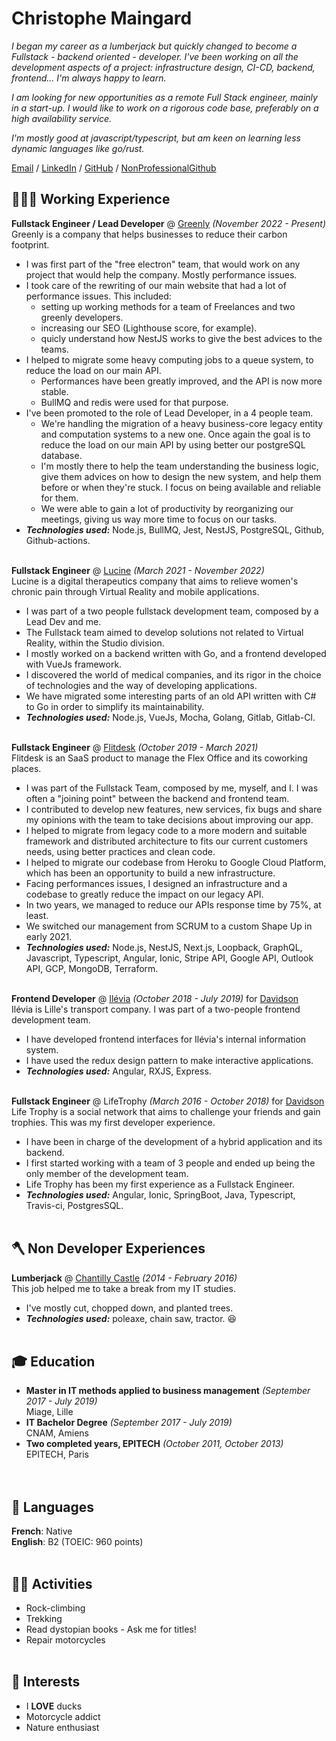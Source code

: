 # Christophe Maingard

_I began my career as a lumberjack but quickly changed to become a Fullstack - backend oriented - developer. I've been working on all the development aspects of a project: infrastructure design, CI-CD, backend, frontend... I'm always happy to learn._

_I am looking for new opportunities as a remote Full Stack engineer, mainly in a start-up. I would like to work on a rigorous code base, preferably on a high availability service._

_I'm mostly good at javascript/typescript, but am keen on learning less dynamic languages like go/rust._ <br>

[Email](mailto:christophe.maingard@epitech.eu) / [LinkedIn](https://www.linkedin.com/in/christophe-maingard-577879181/) / [GitHub](https://github.com/ChristopheMaingard/) / [NonProfessionalGithub](https://github.com/TocheVoronwe/)

## 🧑🏻‍💻 Working Experience

**Fullstack Engineer / Lead Developer** @ [Greenly](https://greenly.earth/) _(November 2022 - Present)_ <br>
Greenly is a company that helps businesses to reduce their carbon footprint.
- I was first part of the "free electron" team, that would work on any project that would help the company. Mostly performance issues.
- I took care of the rewriting of our main website that had a lot of performance issues. This included:
  - setting up working methods for a team of Freelances and two greenly developers.
  - increasing our SEO (Lighthouse score, for example).
  - quicly understand how NestJS works to give the best advices to the teams.
- I helped to migrate some heavy computing jobs to a queue system, to reduce the load on our main API.
  - Performances have been greatly improved, and the API is now more stable.
  - BullMQ and redis were used for that purpose.
- I've been promoted to the role of Lead Developer, in a 4 people team.
  - We're handling the migration of a heavy business-core legacy entity and computation systems to a new one. Once again the goal is to reduce the load on our main API by using better our postgreSQL database.
  - I'm mostly there to help the team understanding the business logic, give them advices on how to design the new system, and help them before or when they're stuck. I focus on being available and reliable for them.
  - We were able to gain a lot of productivity by reorganizing our meetings, giving us way more time to focus on our tasks.
- **_Technologies used:_** Node.js, BullMQ, Jest, NestJS, PostgreSQL, Github, Github-actions.<br><br>

**Fullstack Engineer** @ [Lucine](https://lucine.fr) _(March 2021 - November 2022)_ <br>
Lucine is a digital therapeutics company that aims to relieve women's chronic pain through Virtual Reality and mobile applications.
- I was part of a two people fullstack development team, composed by a Lead Dev and me.
- The Fullstack team aimed to develop solutions not related to Virtual Reality, within the Studio division.
- I mostly worked on a backend written with Go, and a frontend developed with VueJs framework.
- I discovered the world of medical companies, and its rigor in the choice of technologies and the way of developing applications.
- We have migrated some interesting parts of an old API written with C# to Go in order to simplify its maintainability. 
- **_Technologies used:_** Node.js, VueJs, Mocha, Golang, Gitlab, Gitlab-CI.<br><br>

**Fullstack Engineer** @ [Flitdesk](https://flitdesk.com/) _(October 2019 - March 2021)_ <br>
Flitdesk is an SaaS product to manage the Flex Office and its coworking places.
- I was part of the Fullstack Team, composed by me, myself, and I. I was often a "joining point" between the backend and frontend team.
- I contributed to develop new features, new services, fix bugs and share my opinions with the team to take decisions about improving our app.
- I helped to migrate from legacy code to a more modern and suitable framework and distributed architecture to fits our current customers needs, using better practices and clean code.
- I helped to migrate our codebase from Heroku to Google Cloud Platform, which has been an opportunity to build a new infrastructure.
- Facing performances issues, I designed an infrastructure and a codebase to greatly reduce the impact on our legacy API.
- In two years, we managed to reduce our APIs response time by 75%, at least.
- We switched our management from SCRUM to a custom Shape Up in early 2021.
- **_Technologies used:_** Node.js, NestJS, Next.js, Loopback, GraphQL, Javascript, Typescript, Angular, Ionic, Stripe API, Google API, Outlook API, GCP, MongoDB, Terraform.<br><br>

**Frontend Developer** @ [Ilévia](https://ilevia.fr/) _(October 2018 - July 2019)_ for [Davidson](https://davidson.fr) <br>
Ilévia is Lille's transport company. I was part of a two-people frontend development team.
- I have developed frontend interfaces for Ilévia's internal information system.
- I have used the redux design pattern to make interactive applications.
- **_Technologies used:_** Angular, RXJS, Express.
  <br><br>

**Fullstack Engineer** @ LifeTrophy _(March 2016 - October 2018)_ for [Davidson](https://davidson.fr) <br>
Life Trophy is a social network that aims to challenge your friends and gain trophies. This was my first developer experience.
- I have been in charge of the development of a hybrid application and its backend.
- I first started working with a team of 3 people and ended up being the only member of the development team.
- Life Trophy has been my first experience as a Fullstack Engineer.
- **_Technologies used:_** Angular, Ionic, SpringBoot, Java, Typescript, Travis-ci, PostgresSQL.
  <br><br>

## 🪓 Non Developer Experiences

**Lumberjack** @ [Chantilly Castle](https://www.chateaudechantilly.fr/) _(2014 - February 2016)_ <br>
This job helped me to take a break from my IT studies.
- I've mostly cut, chopped down, and planted trees.
- **_Technologies used:_** poleaxe, chain saw, tractor. 😆
  <br><br>

## 🎓 Education
- **Master in IT methods applied to business management** _(September 2017 - July 2019)_
  <br>Miage, Lille<br>
- **IT Bachelor Degree** _(September 2017 - July 2019)_
  <br>CNAM, Amiens<br>
- **Two completed years, EPITECH** _(October 2011, October 2013)_
  <br>EPITECH, Paris<br>
  <br><br>

## 💬 Languages

**French**: Native <br>
**English**: B2 (TOEIC: 960 points)
<br><br>

## 🧗🏻 Activities
- Rock-climbing
- Trekking
- Read dystopian books - Ask me for titles!
- Repair motorcycles
  <br><br>

## 🦆 Interests
- I **LOVE** ducks
- Motorcycle addict
- Nature enthusiast
  <br><br>
